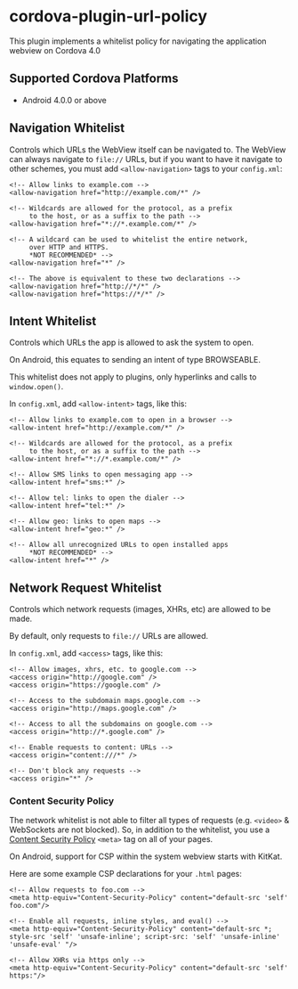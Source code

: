 # cordova-plugin-url-policy

This plugin implements a whitelist policy for navigating the application webview on Cordova 4.0

## Supported Cordova Platforms

* Android 4.0.0 or above

## Navigation Whitelist
Controls which URLs the WebView itself can be navigated to. The WebView can
always navigate to `file://` URLs, but if you want to have it navigate to
other schemes, you must add `<allow-navigation>` tags to your `config.xml`:

    <!-- Allow links to example.com -->
    <allow-navigation href="http://example.com/*" />

    <!-- Wildcards are allowed for the protocol, as a prefix
         to the host, or as a suffix to the path -->
    <allow-havigation href="*://*.example.com/*" />

    <!-- A wildcard can be used to whitelist the entire network,
         over HTTP and HTTPS.
         *NOT RECOMMENDED* -->
    <allow-navigation href="*" />

    <!-- The above is equivalent to these two declarations -->
    <allow-navigation href="http://*/*" />
    <allow-navigation href="https://*/*" />

## Intent Whitelist
Controls which URLs the app is allowed to ask the system to open.

On Android, this equates to sending an intent of type BROWSEABLE.

This whitelist does not apply to plugins, only hyperlinks and calls to `window.open()`.

In `config.xml`, add `<allow-intent>` tags, like this:

    <!-- Allow links to example.com to open in a browser -->
    <allow-intent href="http://example.com/*" />

    <!-- Wildcards are allowed for the protocol, as a prefix
         to the host, or as a suffix to the path -->
    <allow-intent href="*://*.example.com/*" />

    <!-- Allow SMS links to open messaging app -->
    <allow-intent href="sms:*" />

    <!-- Allow tel: links to open the dialer -->
    <allow-intent href="tel:*" />

    <!-- Allow geo: links to open maps -->
    <allow-intent href="geo:*" />

    <!-- Allow all unrecognized URLs to open installed apps
         *NOT RECOMMENDED* -->
    <allow-intent href="*" />

## Network Request Whitelist
Controls which network requests (images, XHRs, etc) are allowed to be made.

By default, only requests to `file://` URLs are allowed.

In `config.xml`, add `<access>` tags, like this:

    <!-- Allow images, xhrs, etc. to google.com -->
    <access origin="http://google.com" />
    <access origin="https://google.com" />

    <!-- Access to the subdomain maps.google.com -->
    <access origin="http://maps.google.com" />

    <!-- Access to all the subdomains on google.com -->
    <access origin="http://*.google.com" />

    <!-- Enable requests to content: URLs -->
    <access origin="content:///*" />

    <!-- Don't block any requests -->
    <access origin="*" />

### Content Security Policy
The network whitelist is not able to filter all types of requests (e.g.
`<video>` & WebSockets are not blocked). So, in addition to the whitelist,
 you use a [Content Security Policy](http://content-security-policy.com/) `<meta>` tag
on all of your pages.

On Android, support for CSP within the system webview starts with KitKat.

Here are some example CSP declarations for your `.html` pages:

    <!-- Allow requests to foo.com -->
    <meta http-equiv="Content-Security-Policy" content="default-src 'self' foo.com"/>

    <!-- Enable all requests, inline styles, and eval() -->
    <meta http-equiv="Content-Security-Policy" content="default-src *; style-src 'self' 'unsafe-inline'; script-src: 'self' 'unsafe-inline' 'unsafe-eval' "/>

    <!-- Allow XHRs via https only -->
    <meta http-equiv="Content-Security-Policy" content="default-src 'self' https:"/>

